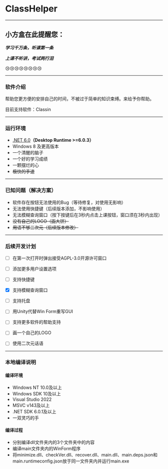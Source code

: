# ClassHelper

------

## **小方盒在此提醒您：**

***学习千万条，听课第一条***

***上课不听讲，考试两行泪***

:cry::cry::cry::cry::cry::cry::cry::cry:

---

### 软件介绍

帮助您更方便的安排自己的时间，不被过于简单的知识束缚。来给予你帮助。

目前支持软件：Classin

---

### 运行环境

- [.NET 6.0](https://dotnet.microsoft.com/zh-cn/download/dotnet/6.0)**（Desktop Runtime >=6.0.3）**
- Windows 8 及更高版本
- 一个清醒的脑子
- 一个好的学习成绩
- 一颗摆烂的心
- ~~极快的手速~~

------

### 已知问题（解决方案）

- 软件存在按钮无法使用的Bug（等待修复，对使用无影响）
- 无法使用快捷键（后续版本添加，不影响使用）
- 无法模糊查询窗口（按下按键后在3秒内点击上课按钮，窗口须在3秒内出现）
- ~~没有自己的LOGO（画大饼）~~
- ~~用语不够二次元（后续版本修改）~~

---

### 后续开发计划

- [ ] 在第一次打开时弹出接受AGPL-3.0开源许可窗口

- [ ] 添加更多用户设置选项

- [ ] 支持快捷键
- [x] 支持模糊查询窗口
- [ ] 支持托盘
- [ ] 用Unity代替Win Form重写GUI
- [ ] 支持更多软件的帮助支持

- [ ] 画一个自己的LOGO
- [ ] 使用二次元话语

---

### 本地编译说明

#### 编译环境

- Windows NT 10.0及以上
- Windows SDK 10及以上
- Visual Studio 2022
- MSVC v143及以上
- .NET SDK 6.0.1及以上
- 一双灵巧的手

#### 编译过程

- 分别编译dll文件夹内的3个文件夹中的内容
- 编译main文件夹内的WinForm程序
- 将minimize.dll、checkVer.dll、recover.dll、main.dll、main.deps.json和main.runtimeconfig.json放于同一文件夹内并运行main.exe



